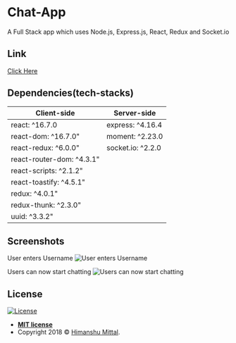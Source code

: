 # Chat-App

A Full Stack app which uses Node.js, Express.js, React, Redux and Socket.io

## Link

<a href='https://murmuring-tundra-77993.herokuapp.com'> Click Here </a>

## Dependencies(tech-stacks)

Client-side | Server-side
--- | ---
react: ^16.7.0 | express: ^4.16.4
react-dom: ^16.7.0" | moment: ^2.23.0
react-redux: ^6.0.0" | socket.io: ^2.2.0
react-router-dom: ^4.3.1" |
react-scripts: ^2.1.2" |
react-toastify: ^4.5.1" |
redux: ^4.0.1" |
redux-thunk: ^2.3.0" |
uuid: ^3.3.2" |

## Screenshots

User enters Username
![User enters Username](https://mittalhimanshu151.000webhostapp.com/Images/Chat-App/1.PNG)

Users can now start chatting
![Users can now start chatting](https://mittalhimanshu151.000webhostapp.com/Images/Chat-App/2.png)

## License

[![License](http://img.shields.io/:license-mit-blue.svg?style=flat-square)](http://badges.mit-license.org)

- **[MIT license](https://github.com/mittalHimanshu/Chat-App/blob/master/LICENSE)**
- Copyright 2018 © <a href="https://github.com/mittalHimanshu" target="_blank">Himanshu Mittal</a>.